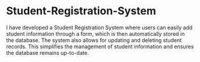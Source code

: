 # Student-Registration-System
I have developed a Student Registration System where users can easily add student information through a form, which is then automatically stored in the database. The system also allows for updating and deleting student records. This simplifies the management of student information and ensures the database remains up-to-date.
